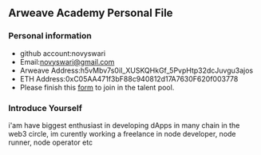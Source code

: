 ## Arweave Academy Personal File

### Personal information

- github account:novyswari
- Email:novyswari@gmail.com
- Arweave Address:h5vMbv7s0iI_XUSKQHkGf_5PvpHtp32dcJuvgu3ajos
- ETH Address:0xC05AA471f3bF88c940812d17A7630F620f003778
- Please finish this [form](https://docs.google.com/forms/d/e/1FAIpQLSfWA5fIIcBgmRppm3jNz5vmf9Mai_QMVil-2pO4r7YKn_Zhtw/viewform?usp=sf_link) to join in the talent pool.

### Introduce Yourself

 i'am have biggest enthusiast in developing dApps in many chain in the web3 circle, im curently working a freelance in node developer, node runner, node operator etc
